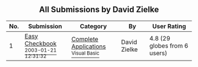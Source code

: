 ﻿<div align="center">

## All Submissions by David Zielke

</div>

No.  | Submission | Category | By   | User Rating
---- | ---------- | -------- | ---- | -----------
1 | [Easy Checkbook<br /><sup>2003-01-21 12:31:32</sup>](https://github.com/Planet-Source-Code/david-zielke-easy-checkbook__1-42618) | [Complete Applications<br /><sup>Visual Basic</sup>](../ByCategory/complete-applications__1-27.md) | David Zielke | 4.8 (29 globes from 6 users)
